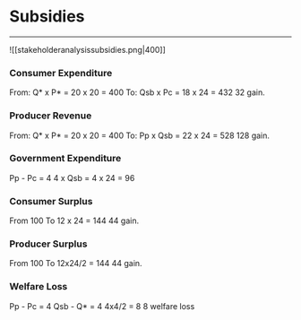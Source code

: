 # Subsidies
---
![[stakeholderanalysissubsidies.png|400]]

### Consumer Expenditure
From: Q\* x P\* = 20 x 20 = 400
To: Qsb x Pc = 18 x 24 = 432
32 gain.

### Producer Revenue
From: Q\* x P\* = 20 x 20 = 400
To: Pp x Qsb = 22 x 24 = 528
128 gain.

### Government Expenditure
Pp - Pc = 4
4 x Qsb = 4 x 24 = 96

### Consumer Surplus
From 100
To 12 x 24 = 144
44 gain.

### Producer Surplus
From 100
To 12x24/2 = 144
44 gain.

### Welfare Loss
Pp - Pc = 4
Qsb - Q\* = 4
4x4/2 = 8
8 welfare loss